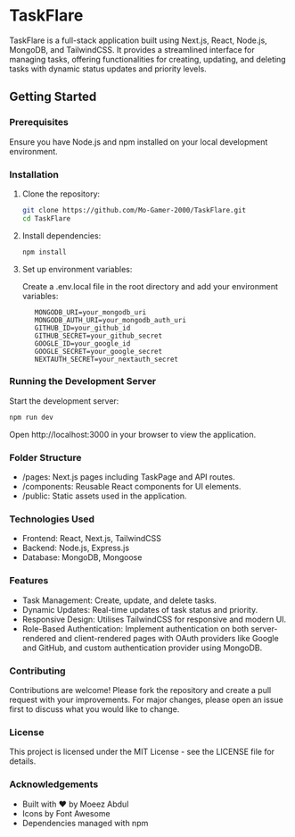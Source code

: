 # TaskFlare

TaskFlare is a full-stack application built using Next.js, React, Node.js, MongoDB, and TailwindCSS. It provides a streamlined interface for managing tasks, offering functionalities for creating, updating, and deleting tasks with dynamic status updates and priority levels.

## Getting Started

### Prerequisites

Ensure you have Node.js and npm installed on your local development environment.

### Installation

1. Clone the repository:

   ```bash
   git clone https://github.com/Mo-Gamer-2000/TaskFlare.git
   cd TaskFlare
   ```
   
2. Install dependencies:
   
   ```bash
   npm install
   ```

4. Set up environment variables:
   
   Create a .env.local file in the root directory and add your environment variables:
   ```
      MONGODB_URI=your_mongodb_uri
      MONGODB_AUTH_URI=your_mongodb_auth_uri
      GITHUB_ID=your_github_id
      GITHUB_SECRET=your_github_secret
      GOOGLE_ID=your_google_id
      GOOGLE_SECRET=your_google_secret
      NEXTAUTH_SECRET=your_nextauth_secret
   ```

### Running the Development Server

   Start the development server:
   ```bash
   npm run dev
   ```

Open http://localhost:3000 in your browser to view the application.

### Folder Structure

* /pages: Next.js pages including TaskPage and API routes.
* /components: Reusable React components for UI elements.
* /public: Static assets used in the application.

### Technologies Used

* Frontend: React, Next.js, TailwindCSS
* Backend: Node.js, Express.js
* Database: MongoDB, Mongoose

### Features

* Task Management: Create, update, and delete tasks.
* Dynamic Updates: Real-time updates of task status and priority.
* Responsive Design: Utilises TailwindCSS for responsive and modern UI.
* Role-Based Authentication: Implement authentication on both server-rendered and client-rendered pages with OAuth providers like Google and GitHub, and custom authentication provider using MongoDB.

### Contributing

Contributions are welcome! Please fork the repository and create a pull request with your improvements. For major changes, please open an issue first to discuss what you would like to change.

### License

This project is licensed under the MIT License - see the LICENSE file for details.

### Acknowledgements

* Built with ❤️ by Moeez Abdul
* Icons by Font Awesome
* Dependencies managed with npm
